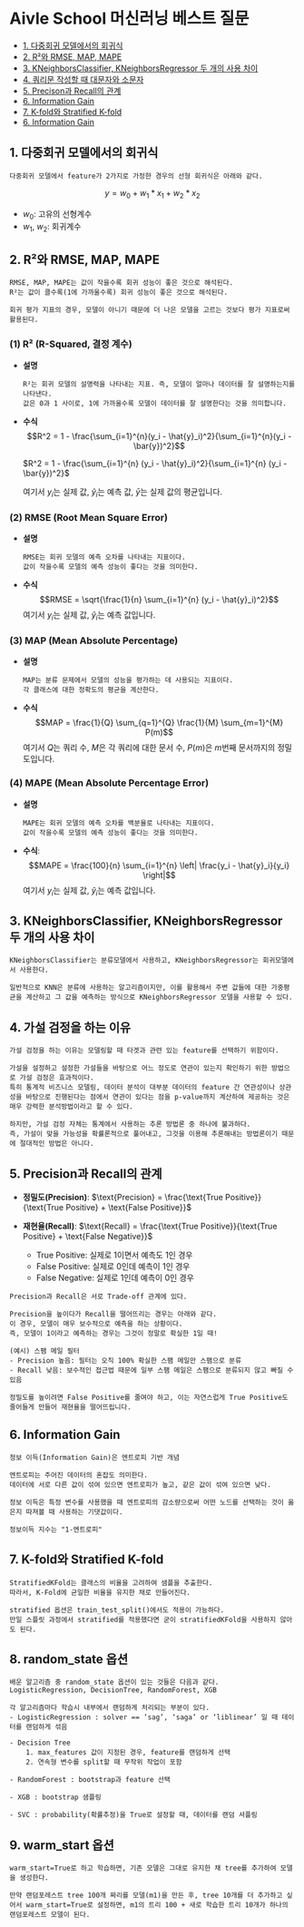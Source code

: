 # Aivle School 머신러닝 베스트 질문

- [1. 다중회귀 모델에서의 회귀식](#1-다중회귀-모델에서의-회귀식)
- [2. R²와 RMSE, MAP, MAPE](#2-r²와-rmse-map-mape)
- [3. KNeighborsClassifier, KNeighborsRegressor 두 개의 사용 차이](#3-kneighborsclassifier-kneighborsregressor-두-개의-사용-차이)
- [4. 쿼리문 작성할 때 대문자와 소문자](#4-쿼리문-작성할-때-대문자와-소문자)
- [5. Precison과 Recall의 관계](#5-precision과-recall의-관계)
- [6. Information Gain](#6-information-gain)
- [7. K-fold와 Stratified K-fold](#7-k-fold와-stratified-k-fold)
- [6. Information Gain](#6-information-gain)



## 1. 다중회귀 모델에서의 회귀식
```plain text
다중회귀 모델에서 feature가 2가지로 가정한 경우의 선형 회귀식은 아래와 같다.
```
$$y=w_0 + w_1 * x_1 + w_2 * x_2$$

- $w_0$: 고유의 선형계수
- $w_1$, $w_2$: 회귀계수


## 2. R²와 RMSE, MAP, MAPE
```plain text
RMSE, MAP, MAPE는 값이 작을수록 회귀 성능이 좋은 것으로 해석된다.
R²는 값이 클수록(1에 가까울수록) 회귀 성능이 좋은 것으로 해석된다.

회귀 평가 지표의 경우, 모델이 아니기 때문에 더 나은 모델을 고르는 것보다 평가 지표로써 활용된다.
```

### (1) R² (R-Squared, 결정 계수)
- **설명**
    ```plain text
    R²는 회귀 모델의 설명력을 나타내는 지표. 즉, 모델이 얼마나 데이터를 잘 설명하는지를 나타낸다.
    값은 0과 1 사이로, 1에 가까울수록 모델이 데이터를 잘 설명한다는 것을 의미합니다.
    ```

- **수식**
  $$R^2 = 1 - \frac{\sum_{i=1}^{n}(y_i - \hat{y}_i)^2}{\sum_{i=1}^{n}(y_i - \bar{y})^2}$$

  $R^2 = 1 - \frac{\sum_{i=1}^{n} (y_i - \hat{y}_i)^2}{\sum_{i=1}^{n} (y_i - \bar{y})^2}$

  여기서 $y_i$는 실제 값, $\hat{y}_i$는 예측 값, $\bar{y}$는 실제 값의 평균입니다.

### (2) RMSE (Root Mean Square Error)
- **설명**
    ```plain text
    RMSE는 회귀 모델의 예측 오차를 나타내는 지표이다.
    값이 작을수록 모델의 예측 성능이 좋다는 것을 의미한다.
    ```
- **수식**
  $$RMSE = \sqrt{\frac{1}{n} \sum_{i=1}^{n} (y_i - \hat{y}_i)^2}$$
  여기서 $y_i$는 실제 값, $\hat{y}_i$는 예측 값입니다.

### (3) MAP (Mean Absolute Percentage)
- **설명**
    ```plain text
    MAP는 분류 문제에서 모델의 성능을 평가하는 데 사용되는 지표이다.
    각 클래스에 대한 정확도의 평균을 계산한다.
    ```
- **수식**
  $$MAP = \frac{1}{Q} \sum_{q=1}^{Q} \frac{1}{M} \sum_{m=1}^{M} P(m)$$
  여기서 $Q$는 쿼리 수, $M$은 각 쿼리에 대한 문서 수, $P(m)$은 $m$번째 문서까지의 정밀도입니다.

### (4) MAPE (Mean Absolute Percentage Error)
- **설명**
    ```plain text
    MAPE는 회귀 모델의 예측 오차를 백분율로 나타내는 지표이다.
    값이 작을수록 모델의 예측 성능이 좋다는 것을 의미한다.
    ```
- **수식**:
  $$MAPE = \frac{100}{n} \sum_{i=1}^{n} \left| \frac{y_i - \hat{y}_i}{y_i} \right|$$
  여기서 $y_i$는 실제 값, $\hat{y}_i$는 예측 값입니다.

## 3. KNeighborsClassifier, KNeighborsRegressor 두 개의 사용 차이
```plain text
KNeighborsClassifier는 분류모델에서 사용하고, KNeighborsRegressor는 회귀모델에서 사용한다.

일반적으로 KNN은 분류에 사용하는 알고리즘이지만, 이를 활용해서 주변 값들에 대한 가중평균을 계산하고 그 값을 예측하는 방식으로 KNeighborsRegressor 모델을 사용할 수 있다.
```

## 4. 가설 검정을 하는 이유
```plain
가설 검정을 하는 이유는 모델링할 때 타겟과 관련 있는 feature를 선택하기 위함이다.

가설을 설정하고 설정한 가설들을 바탕으로 어느 정도로 연관이 있는지 확인하기 위한 방법으로 가설 검정은 효과적이다.
특히 통계적 비즈니스 모델링, 데이터 분석이 대부분 데이터의 feature 간 연관성이나 상관성을 바탕으로 진행된다는 점에서 연관이 있다는 점을 p-value까지 계산하여 제공하는 것은 매우 강력한 분석방법이라고 할 수 있다.

하지만, 가설 검정 자체는 통계에서 사용하는 추론 방법론 중 하나에 불과하다.
즉, 가설이 맞을 가능성을 확률론적으로 풀어내고, 그것을 이용해 추론해내는 방법론이기 때문에 절대적인 방법은 아니다.
```

## 5. Precision과 Recall의 관계
- **정밀도(Precision)**: $\text{Precision} = \frac{\text{True Positive}}{\text{True Positive} + \text{False Positive}}$

- **재현율(Recall)**: $\text{Recall} = \frac{\text{True Positive}}{\text{True Positive} + \text{False Negative}}$

    - True Positive: 실제로 1이면서 예측도 1인 경우
    - False Positive: 실제로 0인데 예측이 1인 경우
    - False Negative: 실제로 1인데 예측이 0인 경우

```plain text
Precision과 Recall은 서로 Trade-off 관계에 있다.

Precision을 높이다가 Recall을 떨어뜨리는 경우는 아래와 같다.
이 경우, 모델이 매우 보수적으로 예측을 하는 상황이다.
즉, 모델이 1이라고 예측하는 경우는 그것이 정말로 확실한 1일 때!

(예시) 스팸 메일 필터
- Precision 높음: 필터는 오직 100% 확실한 스팸 메일만 스팸으로 분류
- Recall 낮음: 보수적인 접근법 때문에 일부 스팸 메일은 스팸으로 분류되지 않고 빠질 수 있음

정밀도를 높이려면 False Positive를 줄여야 하고, 이는 자연스럽게 True Positive도 줄어들게 만들어 재현율을 떨어뜨립니다.
```

## 6. Information Gain
```plain text
정보 이득(Information Gain)은 엔트로피 기반 개념

엔트로피는 주어진 데이터의 혼잡도 의미한다.
데이터에 서로 다른 값이 섞여 있으면 엔트로피가 높고, 같은 값이 섞여 있으면 낮다.

정보 이득은 특정 변수를 사용했을 때 엔트로피의 감소량으로써 어떤 노드를 선택하는 것이 옳은지 따져볼 때 사용하는 기댓값이다.

정보이득 지수는 "1-엔트로피"
```

## 7. K-fold와 Stratified K-fold
```plain text
StratifiedKFold는 클래스의 비율을 고려하여 샘플을 추출한다.
따라서, K-Fold에 균일한 비율을 유지한 채로 만들어진다.

stratified 옵션은 train_test_split()에서도 적용이 가능하다.
만일 스플릿 과정에서 stratified를 적용했다면 굳이 stratifiedKFold을 사용하지 않아도 된다.
```

## 8. random_state 옵션
```plain text
배운 알고리즘 중 random_state 옵션이 있는 것들은 다음과 같다.
LogisticRegression, DecisionTree, RandomForest, XGB

각 알고리즘마다 학습시 내부에서 랜덤하게 처리되는 부분이 있다.
- LogisticRegression : solver == ‘sag’, ‘saga’ or ‘liblinear’ 일 때 데이터를 랜덤하게 섞음

- Decision Tree
    1. max_features 값이 지정된 경우, feature를 랜덤하게 선택
    2. 연속형 변수를 split할 때 무작위 작업이 포함

- RandomForest : bootstrap과 feature 선택

- XGB : bootstrap 샘플링

- SVC : probability(확률추정)을 True로 설정할 때, 데이터를 랜덤 셔플링
```

## 9. warm_start 옵션
```plain text
warm_start=True로 하고 학습하면, 기존 모델은 그대로 유지한 채 tree를 추가하여 모델을 생성한다.

만약 랜덤포레스트 tree 100개 짜리를 모델(m1)을 만든 후, tree 10개를 더 추가하고 싶어서 warm_start=True로 설정하면, m1의 트리 100 + 새로 학습한 트리 10개가 하나의 랜덤포레스트 모델이 된다.
```